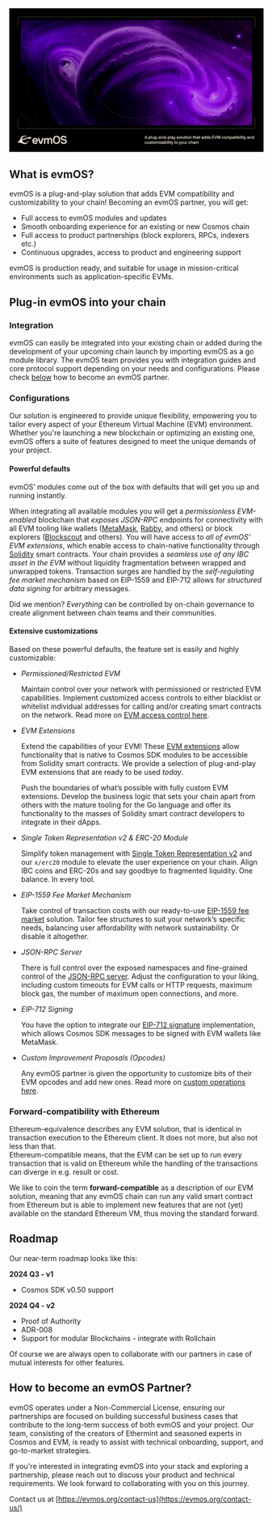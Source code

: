 <img src="evmOS_repo_header.png" />

## What is evmOS?

evmOS is a plug-and-play solution that adds EVM compatibility
and customizability to your chain!
Becoming an evmOS partner, you will get:

- Full access to evmOS modules and updates
- Smooth onboarding experience for an existing or new Cosmos chain
- Full access to product partnerships (block explorers, RPCs, indexers etc.)
- Continuous upgrades, access to product and engineering support

evmOS is production ready, and suitable for usage in mission-critical environments such as application-specific EVMs.

## Plug-in evmOS into your chain

### Integration

evmOS can easily be integrated into your existing chain
or added during the development of your upcoming chain launch
by importing evmOS as a go module library.
The evmOS team provides you with integration guides and core protocol support depending on your needs and configurations.
Please check [below](#how-to-become-an-evmos-partner)
how to become an evmOS partner.

### Configurations

Our solution is engineered to provide unique flexibility,
empowering you to tailor every aspect of your Ethereum Virtual Machine (EVM) environment.
Whether you're launching a new blockchain or optimizing an existing one,
evmOS offers a suite of features designed to meet the unique demands of your project.

#### Powerful defaults

evmOS’ modules come out of the box with defaults that will get you up and running instantly.

When integrating all available modules you will get a *permissionless EVM-enabled* blockchain
that *exposes JSON-RPC* endpoints for connectivity with all EVM tooling
like wallets ([MetaMask](https://metamask.io/), [Rabby](https://rabby.io/), and others)
or block explorers ([Blockscout](https://docs.blockscout.com/) and others).
You will have access to *all of evmOS’ EVM extensions*,
which enable access to chain-native functionality
through [Solidity](https://docs.soliditylang.org/en/v0.8.26/) smart contracts.
Your chain provides a *seamless use of any IBC asset in the EVM*
without liquidity fragmentation between wrapped and unwrapped tokens.
Transaction surges are handled by the *self-regulating fee market mechanism* based on EIP-1559
and EIP-712 allows for *structured data signing* for arbitrary messages.

Did we mention? *Everything* can be controlled by on-chain governance
to create alignment between chain teams and their communities.

#### Extensive customizations

Based on these powerful defaults, the feature set is easily and highly customizable:

- *Permissioned/Restricted EVM*

    Maintain control over your network with permissioned or restricted EVM capabilities.
    Implement customized access controls to either blacklist or whitelist individual addresses for calling
    and/or creating smart contracts on the network.
    Read more on [EVM access control here](https://docs.evmos.org/protocol/modules/evm#access-control).

- *EVM Extensions*

    Extend the capabilities of your EVM!
    These [EVM extensions](https://docs.evmos.org/develop/smart-contracts/evm-extensions) allow functionality
    that is native to Cosmos SDK modules to be accessible from Solidity smart contracts.
    We provide a selection of plug-and-play EVM extensions that are ready to be used *today*.

    Push the boundaries of what’s possible with fully custom EVM extensions.
    Develop the  business logic that sets your chain apart from others with the mature tooling for the Go language
    and offer its functionality to the masses of Solidity smart contract developers
    to integrate in their dApps.

- *Single Token Representation v2 & ERC-20 Module*

    Simplify token management with [Single Token Representation v2](https://medium.com/evmos/evmos-introduces-native-tokens-as-erc-20-for-cosmos-1a4c7de5c3e9)
    and our `x/erc20` module to elevate the user experience on your chain.
    Align IBC coins and ERC-20s and say goodbye to fragmented liquidity.
    One balance. In every tool.

- *EIP-1559 Fee Market Mechanism*

    Take control of transaction costs with our
    ready-to-use [EIP-1559 fee market](https://eips.ethereum.org/EIPS/eip-1559) solution.
    Tailor fee structures to suit your network’s specific needs,
    balancing user affordability with network sustainability.
    Or disable it altogether.

- *JSON-RPC Server*

    There is full control over the exposed namespaces and fine-grained control of the
    [JSON-RPC server](https://docs.evmos.org/develop/api/ethereum-json-rpc).
    Adjust the configuration to your liking,
    including custom timeouts for EVM calls or HTTP requests,
    maximum block gas, the number of maximum open connections, and more.

- *EIP-712 Signing*

    You have the option to integrate our [EIP-712 signature](https://eips.ethereum.org/EIPS/eip-712) implementation,
    which allows Cosmos SDK messages to be signed with EVM wallets like MetaMask.

- *Custom Improvement Proposals (Opcodes)*

    Any evmOS partner is given the opportunity to customize bits of their EVM opcodes and add new ones.
    Read more on [custom operations here](https://docs.evmos.org/develop/smart-contracts/custom-improvement-proposals).

### Forward-compatibility with Ethereum

Ethereum-equivalence describes any EVM solution,
that is identical in transaction execution to the Ethereum client.
It does not more, but also not less than that.  
Ethereum-compatible means,
that the EVM can be set up to run every transaction
that is valid on Ethereum while the handling of the transactions
can diverge in e.g. result or cost.

We like to coin the term **forward-compatible**
as a description of our EVM solution,
meaning that any evmOS chain can run any valid smart contract
from Ethereum but is able to implement new features that are
not (yet) available on the standard Ethereum VM,
thus moving the standard forward.

## Roadmap

Our near-term roadmap looks like this:

**2024 Q3 - v1**

- Cosmos SDK v0.50 support

**2024 Q4 - v2**

- Proof of Authority
- ADR-008
- Support for modular Blockchains - integrate with Rollchain

Of course we are always open to collaborate with our partners
in case of mutual interests for other features.

## How to become an evmOS Partner?

evmOS operates under a Non-Commercial License,
ensuring our partnerships are focused on building successful
business cases that contribute to the long-term success of both evmOS
and your project.
Our team, consisting of the creators of Ethermint and
seasoned experts in Cosmos and EVM,
is ready to assist with technical onboarding, support,
and go-to-market strategies.

If you're interested in integrating evmOS into your stack
and exploring a partnership, please reach out
to discuss your product and technical requirements.
We look forward to collaborating with you on this journey.

Contact us at [https://evmos.org/contact-us](https://evmos.org/contact-us/)
